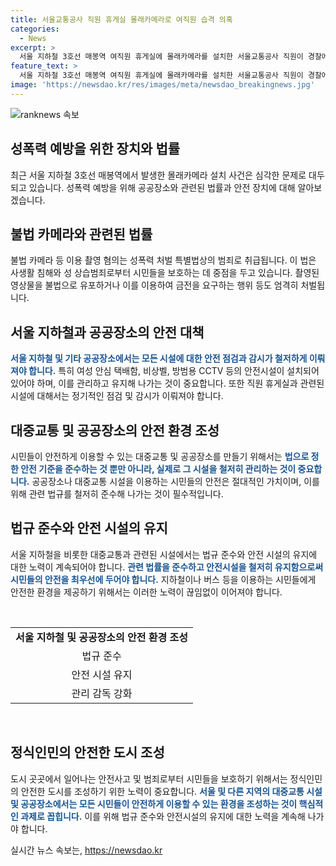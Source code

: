 ```yaml
---
title: 서울교통공사 직원 휴게실 몰래카메라로 여직원 습격 의혹
categories:
  - News
excerpt: >
  서울 지하철 3호선 매봉역 여직원 휴게실에 몰래카메라를 설치한 서울교통공사 직원이 경찰에 의해 조사를 받고 직위를 해제당했습니다. 다른 직원의 신고로 적발된 이 직원은 경찰 수사가 시작되자 자수하였으며, 관련 시설에 대해 전수조사가 이루어졌습니다. 사건은 성폭력 처벌 특별법상 불법 촬영 혐의로 조사 중에 있습니다. (150자)
feature_text: >
  서울 지하철 3호선 매봉역 여직원 휴게실에 몰래카메라를 설치한 서울교통공사 직원이 경찰에 의해 조사를 받고 직위를 해제당했습니다. 다른 직원의 신고로 적발된 이 직원은 경찰 수사가 시작되자 자수하였으며, 관련 시설에 대해 전수조사가 이루어졌습니다. 사건은 성폭력 처벌 특별법상 불법 촬영 혐의로 조사 중에 있습니다. (150자)
image: 'https://newsdao.kr/res/images/meta/newsdao_breakingnews.jpg'
---
```


<p><img src="https://newsdao.kr/res/images/meta/newsdao_breakingnews.jpg" alt="ranknews 속보" /></p>

<h2 data-ke-size="size26">성폭력 예방을 위한 장치와 법률</h2>

<p data-ke-size="size16">최근 서울 지하철 3호선 매봉역에서 발생한 몰래카메라 설치 사건은 심각한 문제로 대두되고 있습니다. 성폭력 예방을 위해 공공장소와 관련된 법률과 안전 장치에 대해 알아보겠습니다.</p>

<h2 data-ke-size="size26">불법 카메라와 관련된 법률</h2>

<p data-ke-size="size16">불법 카메라 등 이용 촬영 혐의는 성폭력 처벌 특별법상의 범죄로 취급됩니다. 이 법은 사생활 침해와 성 상습범죄로부터 시민들을 보호하는 데 중점을 두고 있습니다. 촬영된 영상물을 불법으로 유포하거나 이를 이용하여 금전을 요구하는 행위 등도 엄격히 처벌됩니다.</p>

<h2 data-ke-size="size26">서울 지하철과 공공장소의 안전 대책</h2>

<p data-ke-size="size16"><b><span style="color: #1a5490;">서울 지하철 및 기타 공공장소에서는 모든 시설에 대한 안전 점검과 감시가 철저하게 이뤄져야 합니다.</span></b> 특히 여성 안심 택배함, 비상벨, 방범용 CCTV 등의 안전시설이 설치되어 있어야 하며, 이를 관리하고 유지해 나가는 것이 중요합니다. 또한 직원 휴게실과 관련된 시설에 대해서는 정기적인 점검 및 감시가 이뤄져야 합니다.</p>

<h2 data-ke-size="size26">대중교통 및 공공장소의 안전 환경 조성</h2>

<p data-ke-size="size16">시민들이 안전하게 이용할 수 있는 대중교통 및 공공장소를 만들기 위해서는 <b><span style="color: #1a5490;">법으로 정한 안전 기준을 준수하는 것 뿐만 아니라, 실제로 그 시설을 철저히 관리하는 것이 중요합니다.</span></b> 공공장소나 대중교통 시설을 이용하는 시민들의 안전은 절대적인 가치이며, 이를 위해 관련 법규를 철저히 준수해 나가는 것이 필수적입니다. </p>

<h2 data-ke-size="size26">법규 준수와 안전 시설의 유지</h2>

<p data-ke-size="size16">서울 지하철을 비롯한 대중교통과 관련된 시설에서는 법규 준수와 안전 시설의 유지에 대한 노력이 계속되어야 합니다. <b><span style="color: #1a5490;">관련 법률을 준수하고 안전시설을 철저히 유지함으로써 시민들의 안전을 최우선에 두어야 합니다.</span></b> 지하철이나 버스 등을 이용하는 시민들에게 안전한 환경을 제공하기 위해서는 이러한 노력이 끊임없이 이어져야 합니다.</p>

<p data-ke-size="size16">&nbsp;</p>

<table>
    <tbody>
        <tr>
            <td style="text-align: center; height: 17px;"><b>서울 지하철 및 공공장소의 안전 환경 조성</b></td>
        </tr>
        <tr>
            <td style="text-align: center; height: 17px;">법규 준수</td>
        </tr>
        <tr>
            <td style="text-align: center; height: 17px;">안전 시설 유지</td>
        </tr>
        <tr>
            <td style="text-align: center; height: 17px;">관리 감독 강화</td>
        </tr>
    </tbody>
</table>

<p data-ke-size="size16">&nbsp;</p>

<h2 data-ke-size="size26">정식인민의 안전한 도시 조성</h2>

<p data-ke-size="size16">도시 곳곳에서 일어나는 안전사고 및 범죄로부터 시민들을 보호하기 위해서는 정식인민의 안전한 도시를 조성하기 위한 노력이 중요합니다. <b><span style="color: #1a5490;">서울 및 다른 지역의 대중교통 시설 및 공공장소에서는 모든 시민들이 안전하게 이용할 수 있는 환경을 조성하는 것이 핵심적인 과제로 꼽힙니다.</span></b> 이를 위해 법규 준수와 안전시설의 유지에 대한 노력을 계속해 나가야 합니다.</p>
실시간 뉴스 속보는, <a href="https://newsdao.kr" rel="dofollow">https://newsdao.kr</a>


